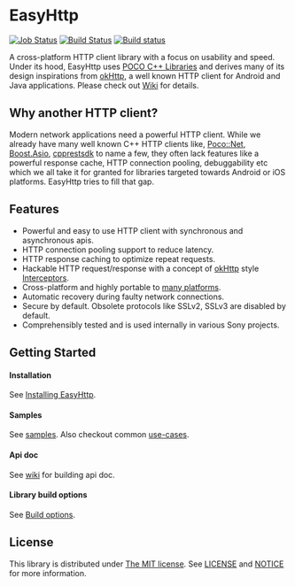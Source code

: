 EasyHttp
============

[![Job Status](https://inspecode.rocro.com/badges/github.com/sony/easyhttpcpp/status?token=ylDg4TQtxeggrtYDr-GP3NMzKW3J0EUw6bLJdTyNVso)](https://inspecode.rocro.com/jobs/github.com/sony/easyhttpcpp/latest?completed=true)
[![Build Status](https://travis-ci.org/sony/easyhttpcpp.svg?branch=master)](https://travis-ci.org/sony/easyhttpcpp)
[![Build status](https://ci.appveyor.com/api/projects/status/a8bike297ad96dsy/branch/master?svg=true&passingText=Windows%20OK&failingText=Windows%20NG)](https://ci.appveyor.com/project/shekharhimanshu/easyhttpcpp-45djp/branch/master)

A cross-platform HTTP client library with a focus on usability and speed.
Under its hood, EasyHttp uses [POCO C++ Libraries](https://github.com/pocoproject/poco) and derives many of its 
design inspirations from [okHttp](https://github.com/square/okhttp), a well known HTTP client for Android and Java 
applications. Please check out [Wiki](https://github.com/sony/easyhttpcpp/wiki) for details.

Why another HTTP client?
--------------------------
Modern network applications need a powerful HTTP client. While we already have many well known C++ HTTP clients like, 
[Poco::Net](https://pocoproject.org/docs/Poco.Net.html), 
[Boost.Asio](http://www.boost.org/doc/libs/1_65_1/doc/html/boost_asio.html), 
[cpprestsdk](https://github.com/Microsoft/cpprestsdk) to name a few, they often lack features like a powerful 
response cache, HTTP connection pooling, debuggability etc which we all take it for granted for libraries targeted 
towards Android or iOS platforms. EasyHttp tries to fill that gap. 

Features
----------------
- Powerful and easy to use HTTP client with synchronous and asynchronous apis.
- HTTP connection pooling support to reduce latency.
- HTTP response caching to optimize repeat requests.
- Hackable HTTP request/response with a concept of [okHttp](https://github.com/square/okhttp) style 
[Interceptors](https://github.com/sony/easyhttpcpp/wiki/Recipe:-Interceptors).
- Cross-platform and highly portable to [many platforms](https://github.com/sony/easyhttpcpp/wiki/Supported-platforms).
- Automatic recovery during faulty network connections.
- Secure by default. Obsolete protocols like SSLv2, SSLv3 are disabled by default.
- Comprehensibly tested and is used internally in various Sony projects.

Getting Started
-----------------
#### Installation
See [Installing EasyHttp](https://github.com/sony/easyhttpcpp/wiki/Installing-EasyHttp).

#### Samples
See [samples](https://github.com/sony/easyhttpcpp/tree/master/samples).
Also checkout common [use-cases](https://github.com/sony/easyhttpcpp/wiki/Recipes).

#### Api doc
See [wiki](https://github.com/sony/easyhttpcpp/wiki/Build-options#building-docs) for building api doc.

#### Library build options
See [Build options](https://github.com/sony/easyhttpcpp/wiki/Build-options).

License
---------
This library is distributed under [The MIT license](https://opensource.org/licenses/MIT). 
See [LICENSE](https://github.com/sony/easyhttpcpp/blob/master/LICENSE) and
[NOTICE](https://github.com/sony/easyhttpcpp/blob/master/NOTICE) for more information.
